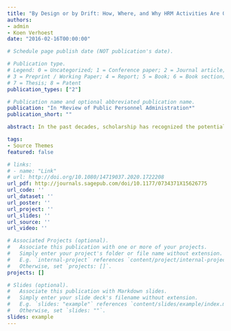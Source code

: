 ```yaml
---
title: "By Design or by Drift: How, Where, and Why HRM Activities Are Organized in the Public Sector"
authors:
- admin
- Koen Verhoest
date: "2016-02-16T00:00:00"

# Schedule page publish date (NOT publication's date).

# Publication type.
# Legend: 0 = Uncategorized; 1 = Conference paper; 2 = Journal article;
# 3 = Preprint / Working Paper; 4 = Report; 5 = Book; 6 = Book section;
# 7 = Thesis; 8 = Patent
publication_types: ["2"]

# Publication name and optional abbreviated publication name.
publication: "In *Review of Public Personnel Administration*"
publication_short: ""

abstract: In the past decades, scholarship has recognized the potential of human resource management (HRM) to contribute to organizational performance in the public sector. Even so, the issue of how HRM activities are organized to achieve superior performance is still in largely unknown territory. De-centering and re-centering dynamics for the organization of HRM have been recognized, but insufficiently analyzed in terms of theoretical and analytical integration. This study investigates the specifics of how the public sector organizes a variety of HRM activities, including the questions of where and why. We find that a complementary use of a rational design perspective and a constraining drift perspective is crucial in order to fully understand the complexities of organizing HRM activities in the public sector. Public organizations generally intend to seek the most optimal arrangement but are sometimes constrained from doing so. Institutional constraints sometimes result in more optimal arrangements, but they can also lead to unintended side-effects. This calls for more research on how design and drift factors intertwine.

tags:
- Source Themes
featured: false

# links:
# - name: "Link"
# url: http://doi.org/10.1080/14719037.2020.1722208
url_pdf: http://journals.sagepub.com/doi/10.1177/0734371X15626775
url_code: ''
url_dataset: ''
url_poster: ''
url_project: ''
url_slides: ''
url_source: ''
url_video: ''

# Associated Projects (optional).
#   Associate this publication with one or more of your projects.
#   Simply enter your project's folder or file name without extension.
#   E.g. `internal-project` references `content/project/internal-project/index.md`.
#   Otherwise, set `projects: []`.
projects: []

# Slides (optional).
#   Associate this publication with Markdown slides.
#   Simply enter your slide deck's filename without extension.
#   E.g. `slides: "example"` references `content/slides/example/index.md`.
#   Otherwise, set `slides: ""`.
slides: example
---
```

